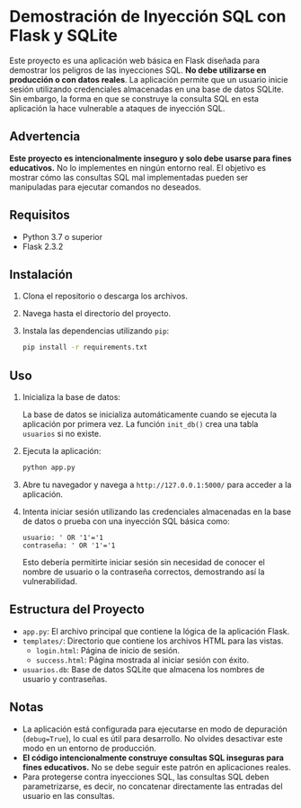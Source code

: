 # Demostración de Inyección SQL con Flask y SQLite

Este proyecto es una aplicación web básica en Flask diseñada para demostrar los peligros de las inyecciones SQL. **No debe utilizarse en producción o con datos reales**. La aplicación permite que un usuario inicie sesión utilizando credenciales almacenadas en una base de datos SQLite. Sin embargo, la forma en que se construye la consulta SQL en esta aplicación la hace vulnerable a ataques de inyección SQL.

## Advertencia

**Este proyecto es intencionalmente inseguro y solo debe usarse para fines educativos.** No lo implementes en ningún entorno real. El objetivo es mostrar cómo las consultas SQL mal implementadas pueden ser manipuladas para ejecutar comandos no deseados.

## Requisitos

- Python 3.7 o superior
- Flask 2.3.2

## Instalación

1. Clona el repositorio o descarga los archivos.

2. Navega hasta el directorio del proyecto.

3. Instala las dependencias utilizando `pip`:

   ```bash
   pip install -r requirements.txt

## Uso

1. Inicializa la base de datos:

   La base de datos se inicializa automáticamente cuando se ejecuta la aplicación por primera vez. La función `init_db()` crea una tabla `usuarios` si no existe.

2. Ejecuta la aplicación:

   ```bash
   python app.py
   ```

3. Abre tu navegador y navega a `http://127.0.0.1:5000/` para acceder a la aplicación.

4. Intenta iniciar sesión utilizando las credenciales almacenadas en la base de datos o prueba con una inyección SQL básica como:

   ```plaintext
   usuario: ' OR '1'='1
   contraseña: ' OR '1'='1
   ```

   Esto debería permitirte iniciar sesión sin necesidad de conocer el nombre de usuario o la contraseña correctos, demostrando así la vulnerabilidad.

## Estructura del Proyecto

- `app.py`: El archivo principal que contiene la lógica de la aplicación Flask.
- `templates/`: Directorio que contiene los archivos HTML para las vistas.
  - `login.html`: Página de inicio de sesión.
  - `success.html`: Página mostrada al iniciar sesión con éxito.
- `usuarios.db`: Base de datos SQLite que almacena los nombres de usuario y contraseñas.

## Notas

- La aplicación está configurada para ejecutarse en modo de depuración (`debug=True`), lo cual es útil para desarrollo. No olvides desactivar este modo en un entorno de producción.
- **El código intencionalmente construye consultas SQL inseguras para fines educativos.** No se debe seguir este patrón en aplicaciones reales.
- Para protegerse contra inyecciones SQL, las consultas SQL deben parametrizarse, es decir, no concatenar directamente las entradas del usuario en las consultas.